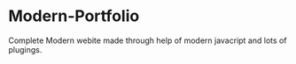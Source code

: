 # Modern-Portfolio
Complete Modern webite made through help of modern javacript and lots of plugings.
